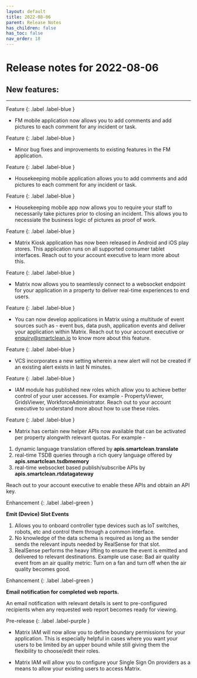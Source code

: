 ```yaml
---
layout: default
title: 2022-08-06
parent: Release Notes
has_children: false
has_toc: false
nav_order: 18
---
```


# Release notes for 2022-08-06

## New features:

---

Feature
{: .label .label-blue }
- FM mobile application now allows you to add comments and add pictures to each comment for any incident or task.

Feature
{: .label .label-blue }
- Minor bug fixes and improvements to existing features in the FM application.

Feature
{: .label .label-blue }
- Housekeeping mobile application allows you to add comments and add pictures to each comment for any incident or task.

Feature
{: .label .label-blue }
- Housekeeping mobile app now allows you to require your staff to necessarily take pictures prior to closing an incident. This allows you to necessiate the business logic of pictures as proof of work.

Feature
{: .label .label-blue }
- Matrix Kiosk application has now been released in Android and iOS play stores. This application runs on all supported consumer tablet interfaces. Reach out to your account executive to learn more about this.

Feature
{: .label .label-blue }
- Matrix now allows you to seamlessly connect to a websocket endpoint for your application in a property to deliver real-time experiences to end users.

Feature
{: .label .label-blue }
- You can now develop applications in Matrix using a multitude of event sources such as - event bus, data push, application events and deliver your application within Matrix. Reach out to your account executive or enquiry@smartclean.io to know more about this feature.

Feature
{: .label .label-blue }
- VCS incorporates a new setting wherein a new alert will not be created if an existing alert exists in last N minutes.

Feature
{: .label .label-blue }
- IAM module has published new roles which allow you to achieve better control of your user accesses. For example - PropertyViewer, GridsViewer, WorkforceAdministrator. Reach out to your account executive to understand more about how to use these roles.

Feature
{: .label .label-blue }
- Matrix has certain new helper APIs now available that can be activated per property alongwith relevant quotas. For example -
 1. dynamic language translation offered by **apis.smartclean.translate**
 2. real-time TSDB queries through a rich query language offered by **apis.smartclean.tsdbmemory**
 3. real-time websocket based publish/subscribe APIs by **apis.smartclean.rtdatagateway**
 
Reach out to your account executive to enable these APIs and obtain an API key.

Enhancement
{: .label .label-green }

**Emit (Device) Slot Events**

1. Allows you to onboard controller type devices such as IoT switches, robots, etc and control them through a common interface.
2. No knowledge of the data schema is required as long as the sender sends the relevant inputs needed by RealSense for that slot.
3. RealSense performs the heavy lifting to ensure the event is emitted and delivered to relevant destinations.
    Example use case: Bad air quality event from an air quality metric: Turn on a fan and turn off when the air quality becomes good.


Enhancement
{: .label .label-green }

**Email notification for completed web reports.**

An email notification with relevant details is sent to pre-configured recipients when any requested web report 
becomes ready for viewing.

Pre-release
{: .label .label-purple }

- Matrix IAM will now allow you to define boundary permissions for your application. This is especially helpful in cases where you want your users to be limited by an upper bound while still giving them the flexibility to choose/edit their roles.

- Matrix IAM will allow you to configure your Single Sign On providers as a means to allow your existing users to access Matrix.
